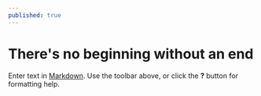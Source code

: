 ```yaml
---
published: true
---
```

# There's no beginning without an end

Enter text in [Markdown](http://daringfireball.net/projects/markdown/). Use the toolbar above, or click the **?** button for formatting help.
